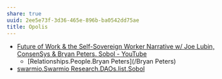 ```yaml
---
share: true
uuid: 2ee5e73f-3d36-465e-896b-ba0542dd75ae
title: Opolis
---
```

* [Future of Work & the Self-Sovereign Worker Narrative w/ Joe Lubin, ConsenSys & Bryan Peters. Sobol - YouTube](https://www.youtube.com/watch?v=XNiRJysWXVg&t=670s)
  * [Relationships.People.Bryan Peters](/Bryan Peters)
* [swarmio.Swarmio Research.DAOs.list.Sobol](/Sobol.io)